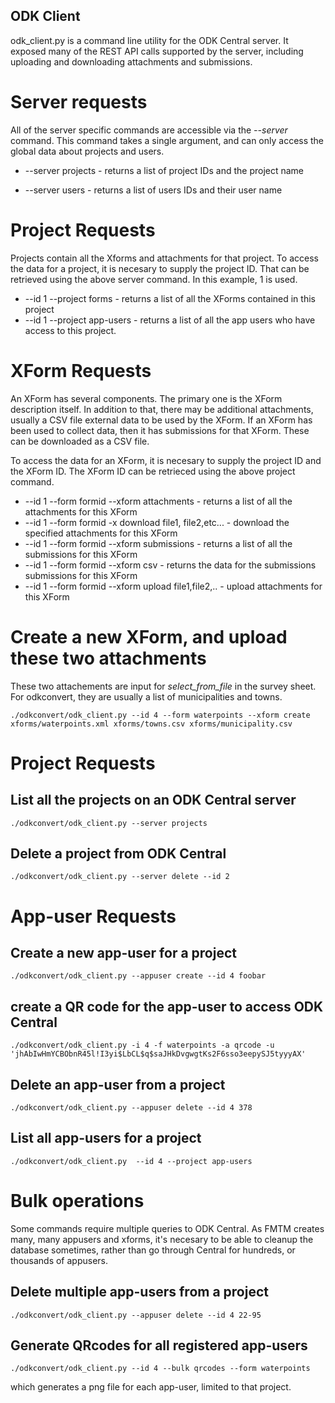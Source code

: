 ## ODK Client

odk_client.py is a command line utility for the ODK Central server. It
exposed many of the REST API calls supported by the server, including
uploading and downloading attachments and submissions.

# Server requests

All of the server specific commands are accessible via the
*--server* command. This command takes a single argument, and can only
access the global data about projects and users.

* --server projects - returns a list of project IDs and the project name

* --server users - returns a list of users IDs and their user name

# Project Requests

Projects contain all the Xforms and attachments for that project. To
access the data for a project, it is necesary to supply the project
ID. That can be retrieved using the above server command. In this
example, 1 is used.

* --id 1 --project forms - returns a list of all the XForms contained
                           in this project
* --id 1 --project app-users - returns a list of all the app users who
                           have access to this project.

# XForm Requests

An XForm has several components. The primary one is the XForm
description itself. In addition to that, there may be additional
attachments, usually a CSV file external data to be used by the
XForm. If an XForm has been used to collect data, then it has
submissions for that XForm. These can be downloaded as a CSV file.

To access the data for an XForm, it is necesary to supply the project
ID and the XForm ID. The XForm ID can be retrieced using the above
project command.

* --id 1 --form formid --xform attachments - returns a list of all the
                       attachments for this XForm
* --id 1 --form formid -x download file1, file2,etc... - download the
                       specified attachments for this XForm
* --id 1 --form formid --xform submissions - returns a list of all the
                       submissions for this XForm
* --id 1 --form formid --xform csv - returns the data for the submissions
                       submissions for this XForm
* --id 1 --form formid --xform upload file1,file2,.. - upload
                       attachments for this XForm

# Create a new XForm, and upload these two attachments

These two attachements are input for *select_from_file* in the survey
sheet. For odkconvert, they are usually a list of municipalities and
towns. 

	./odkconvert/odk_client.py --id 4 --form waterpoints --xform create xforms/waterpoints.xml xforms/towns.csv xforms/municipality.csv

# Project Requests

## List all the projects on an ODK Central server
	./odkconvert/odk_client.py --server projects

## Delete a project from ODK Central
	./odkconvert/odk_client.py --server delete --id 2

# App-user Requests

## Create a new app-user for a project
	./odkconvert/odk_client.py --appuser create --id 4 foobar

## create a QR code for the app-user to access ODK Central
	./odkconvert/odk_client.py -i 4 -f waterpoints -a qrcode -u 'jhAbIwHmYCBObnR45l!I3yi$LbCL$q$saJHkDvgwgtKs2F6sso3eepySJ5tyyyAX'

## Delete an app-user from a project
	./odkconvert/odk_client.py --appuser delete --id 4 378

## List all app-users for a project
	./odkconvert/odk_client.py  --id 4 --project app-users

# Bulk operations

Some commands require multiple queries to ODK Central. As FMTM creates
many, many appusers and xforms, it's necesary to be able to cleanup
the database sometimes, rather than go through Central for hundreds, or
thousands of appusers.

## Delete multiple app-users from a project
	./odkconvert/odk_client.py --appuser delete --id 4 22-95

## Generate QRcodes for all registered app-users
	./odkconvert/odk_client.py --id 4 --bulk qrcodes --form waterpoints
which generates a png file for each app-user, limited to that
project. 

